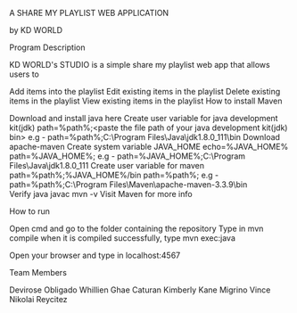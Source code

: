 A SHARE MY PLAYLIST WEB APPLICATION

by KD WORLD

Program Description

KD WORLD's STUDIO is a simple share my playlist  web app that allows users to

Add items into the playlist
Edit existing items in the playlist
Delete existing items in the playlist
View existing items in the playlist
How to install Maven

Download and install java here
Create user variable for java development kit(jdk)
  path=%path%;<paste the file path of your java development kit(jdk) bin>
  e.g - path=%path%;C:\Program Files\Java\jdk1.8.0_111\bin
Download apache-maven
Create system variable JAVA_HOME
  echo=%JAVA_HOME%
  path=%JAVA_HOME%;<paste the file path of your java here>
  e.g -  path=%JAVA_HOME%;C:\Program Files\Java\jdk1.8.0_111
Create user variable for maven
  path=%path%;%JAVA_HOME%/bin
  path=%path%;<paste the file path of your apache-maven bin>
  e.g - path=%path%;C:\Program Files\Maven\apache-maven-3.3.9\bin\
Verify
  java
  javac
  mvn -v
Visit Maven for more info

How to run

Open cmd and go to the folder containing the repository Type in mvn compile when it is compiled successfully, type mvn exec:java

Open your browser and type in localhost:4567

Team Members

Devirose Obligado
Whillien Ghae Caturan
Kimberly Kane Migrino
Vince Nikolai Reycitez
